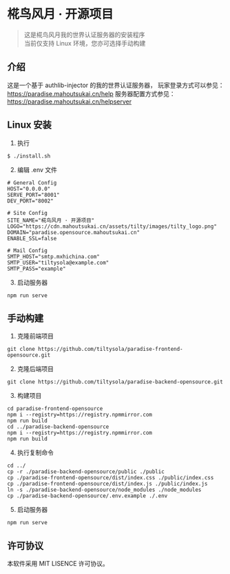 # 椛鸟风月 · 开源项目

> 这是椛鸟风月我的世界认证服务器的安装程序  
> 当前仅支持 Linux 环境，您亦可选择手动构建

## 介绍

这是一个基于 authlib-injector 的我的世界认证服务器，
玩家登录方式可以参见：https://paradise.mahoutsukai.cn/help
服务器配置方式参见：https://paradise.mahoutsukai.cn/helpserver

## Linux 安装

1. 执行

```
$ ./install.sh
```

2. 编辑 .env 文件

```
# General Config
HOST="0.0.0.0"
SERVE_PORT="8001"
DEV_PORT="8002"

# Site Config
SITE_NAME="椛鸟风月 · 开源项目"
LOGO="https://cdn.mahoutsukai.cn/assets/tilty/images/tilty_logo.png"
DOMAIN="paradise.opensource.mahoutsukai.cn"
ENABLE_SSL=false

# Mail Config
SMTP_HOST="smtp.mxhichina.com"
SMTP_USER="tiltysola@example.com"
SMTP_PASS="example"
```

3. 启动服务器

```
npm run serve
```

## 手动构建

1. 克隆前端项目

```
git clone https://github.com/tiltysola/paradise-frontend-opensource.git
```

2. 克隆后端项目

```
git clone https://github.com/tiltysola/paradise-backend-opensource.git
```

3. 构建项目

```
cd paradise-frontend-opensource
npm i --registry=https://registry.npmmirror.com
npm run build
cd ../paradise-backend-opensource
npm i --registry=https://registry.npmmirror.com
npm run build
```

4. 执行复制命令

```
cd ../
cp -r ./paradise-backend-opensource/public ./public
cp ./paradise-frontend-opensource/dist/index.css ./public/index.css
cp ./paradise-frontend-opensource/dist/index.js ./public/index.js
ln -s ./paradise-backend-opensource/node_modules ./node_modules
cp ./paradise-backend-opensource/.env.example ./.env
```

5. 启动服务器

```
npm run serve
```

## 许可协议

本软件采用 MIT LISENCE 许可协议。
